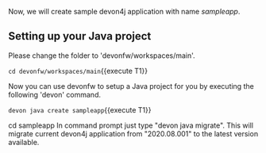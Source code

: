 Now, we will create sample devon4j application with name *sampleapp*. 



## Setting up your Java project

Please change the folder to &#39;devonfw/workspaces/main&#39;.

`cd devonfw/workspaces/main`{{execute T1}}

Now you can use devonfw to setup a Java project for you by executing the following 'devon' command.

`devon java create sampleapp`{{execute T1}}

cd sampleapp
In command prompt just type &#34;devon java migrate&#34;.
This will migrate current devon4j application from &#34;2020.08.001&#34; to the latest version available.

